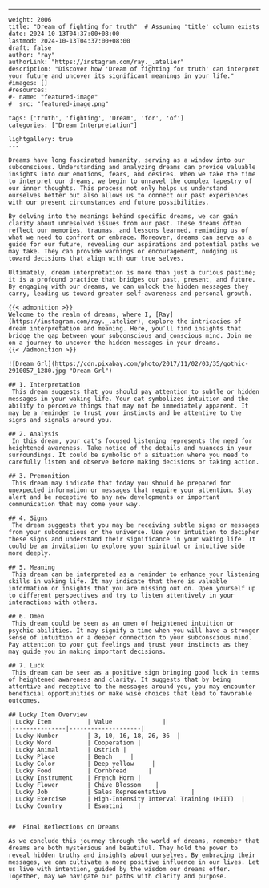 ---
    weight: 2006
    title: "Dream of fighting for truth"  # Assuming 'title' column exists
    date: 2024-10-13T04:37:00+08:00
    lastmod: 2024-10-13T04:37:00+08:00
    draft: false
    author: "ray"
    authorLink: "https://instagram.com/ray._.atelier"
    description: "Discover how 'Dream of fighting for truth' can interpret your future and uncover its significant meanings in your life."
    #images: []
    #resources:
    #- name: "featured-image"
    #  src: "featured-image.png"
    
    tags: ['truth', 'fighting', 'Dream', 'for', 'of']
    categories: ["Dream Interpretation"]
    
    lightgallery: true
    ---
    
    Dreams have long fascinated humanity, serving as a window into our subconscious. Understanding and analyzing dreams can provide valuable insights into our emotions, fears, and desires. When we take the time to interpret our dreams, we begin to unravel the complex tapestry of our inner thoughts. This process not only helps us understand ourselves better but also allows us to connect our past experiences with our present circumstances and future possibilities.
    
    By delving into the meanings behind specific dreams, we can gain clarity about unresolved issues from our past. These dreams often reflect our memories, traumas, and lessons learned, reminding us of what we need to confront or embrace. Moreover, dreams can serve as a guide for our future, revealing our aspirations and potential paths we may take. They can provide warnings or encouragement, nudging us toward decisions that align with our true selves.
    
    Ultimately, dream interpretation is more than just a curious pastime; it is a profound practice that bridges our past, present, and future. By engaging with our dreams, we can unlock the hidden messages they carry, leading us toward greater self-awareness and personal growth.
    
    {{< admonition >}}
    Welcome to the realm of dreams, where I, [Ray](https://instagram.com/ray._.atelier), explore the intricacies of dream interpretation and meaning. Here, you’ll find insights that bridge the gap between your subconscious and conscious mind. Join me on a journey to uncover the hidden messages in your dreams.
    {{< /admonition >}}
    
    ![Dream Grl](https://cdn.pixabay.com/photo/2017/11/02/03/35/gothic-2910057_1280.jpg "Dream Grl")
    
    ## 1. Interpretation
     This dream suggests that you should pay attention to subtle or hidden messages in your waking life. Your cat symbolizes intuition and the ability to perceive things that may not be immediately apparent. It may be a reminder to trust your instincts and be attentive to the signs and signals around you.
    
    ## 2. Analysis
     In this dream, your cat's focused listening represents the need for heightened awareness. Take notice of the details and nuances in your surroundings. It could be symbolic of a situation where you need to carefully listen and observe before making decisions or taking action.
    
    ## 3. Premonition
     This dream may indicate that today you should be prepared for unexpected information or messages that require your attention. Stay alert and be receptive to any new developments or important communication that may come your way.
    
    ## 4. Signs
     The dream suggests that you may be receiving subtle signs or messages from your subconscious or the universe. Use your intuition to decipher these signs and understand their significance in your waking life. It could be an invitation to explore your spiritual or intuitive side more deeply.
    
    ## 5. Meaning
     This dream can be interpreted as a reminder to enhance your listening skills in waking life. It may indicate that there is valuable information or insights that you are missing out on. Open yourself up to different perspectives and try to listen attentively in your interactions with others.
    
    ## 6. Omen
     This dream could be seen as an omen of heightened intuition or psychic abilities. It may signify a time when you will have a stronger sense of intuition or a deeper connection to your subconscious mind. Pay attention to your gut feelings and trust your instincts as they may guide you in making important decisions.
    
    ## 7. Luck
     This dream can be seen as a positive sign bringing good luck in terms of heightened awareness and clarity. It suggests that by being attentive and receptive to the messages around you, you may encounter beneficial opportunities or make wise choices that lead to favorable outcomes.
    
    ## Lucky Item Overview
    | Lucky Item          | Value              |
    |---------------|--------------------|
    | Lucky Number        | 3, 10, 16, 18, 26, 36  |
    | Lucky Word          | Cooperation |
    | Lucky Animal        | Ostrich |
    | Lucky Place         | Beach     |
    | Lucky Color         | Deep yellow     |
    | Lucky Food          | Cornbread      |
    | Lucky Instrument    | French Horn |
    | Lucky Flower        | Chive Blossom    |
    | Lucky Job           | Sales Representative       |
    | Lucky Exercise      | High-Intensity Interval Training (HIIT)  |
    | Lucky Country       | Eswatini    |
    
    
    ##  Final Reflections on Dreams
    
    As we conclude this journey through the world of dreams, remember that dreams are both mysterious and beautiful. They hold the power to reveal hidden truths and insights about ourselves. By embracing their messages, we can cultivate a more positive influence in our lives. Let us live with intention, guided by the wisdom our dreams offer. Together, may we navigate our paths with clarity and purpose.
    
